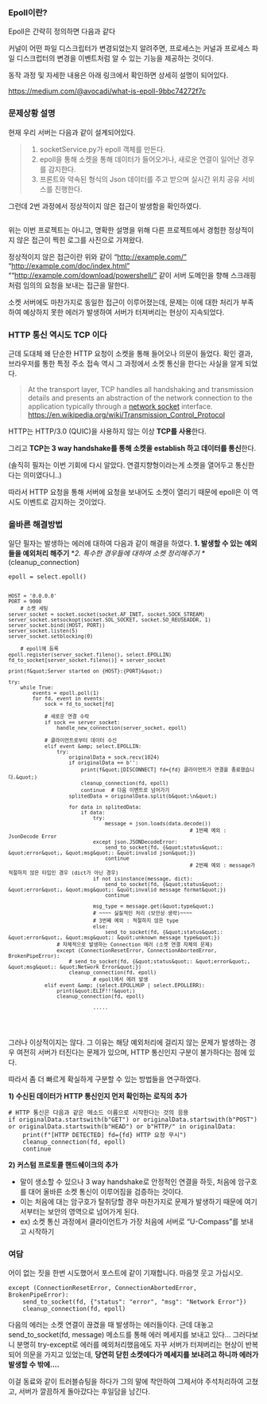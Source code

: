 <h3 id="epoll이란">Epoll이란?</h3>
<p>Epoll은 간략히 정의하면 다음과 같다</p>
<p>커널이 어떤 파일 디스크립터가 변경되었는지 알려주면, 프로세스는 커널과 프로세스 파일 디스크럽터의 변경을 이벤트처럼 알 수 있는 기능을 제공하는 것이다.</p>
<p>동작 과정 및 자세한 내용은 아래 링크에서 확인하면 상세히 설명이 되어있다.</p>
<p><a href="https://medium.com/@avocadi/what-is-epoll-9bbc74272f7c">https://medium.com/@avocadi/what-is-epoll-9bbc74272f7c</a></p>
<h3 id="문제상황-설명">문제상황 설명</h3>
<p>현재 우리 서버는 다음과 같이 설계되어있다.</p>
<blockquote>
<ol>
<li>socketService.py가 epoll 객체를 만든다.</li>
<li>epoll을 통해 소켓을 통해 데이터가 들어오거나, 새로운 연결이 일어난 경우를 감지한다.</li>
<li>프론트와 약속된 형식의 Json 데이터를 주고 받으며 실시간 위치 공유 서비스를 진행한다.</li>
</ol>
</blockquote>
<p>그런데 2번 과정에서 정상적이지 않은 접근이 발생함을 확인하였다.</p>
<p><img alt="" src="https://velog.velcdn.com/images/ysj7191/post/63918178-c8e4-4b6e-8f3b-882b0ff982da/image.png" /></p>
<p>위는 이번 프로젝트는 아니고, 명확한 설명을 위해 다른 프로젝트에서 경험한 정상적이지 않은 접근이 찍힌 로그를 사진으로 가져왔다. </p>
<p>정상적이지 않은 접근이란 위와 같이 “<a href="http://example.com/%E2%80%9D">http://example.com/”</a> “<a href="http://example.com/doc/index.html%E2%80%9D">http://example.com/doc/index.html”</a> ““<a href="http://example.com/download/powershell/%E2%80%9D">http://example.com/download/powershell/”</a> 같이 서버 도메인을 향해 스크래핑처럼 임의의 요청을 보내는 접근을 말한다.</p>
<p>소켓 서버에도 마찬가지로 동일한 접근이 이루어졌는데, 문제는 이에 대한 처리가 부족하여 예상하지 못한 에러가 발생하여 서버가 터져버리는 현상이 지속되었다.</p>
<h3 id="http-통신-역시도-tcp-이다">HTTP 통신 역시도 TCP 이다</h3>
<p>근데 도대체 왜 단순한 HTTP 요청이 소켓을 통해 들어오나 의문이 들었다. 확인 결과, 브라우저를 통한 특정 주소 접속 역시 그 과정에서 소켓 통신을 한다는 사실을 알게 되었다.</p>
<blockquote>
<p>At the transport layer, TCP handles all handshaking and transmission details and presents an abstraction of the network connection to the application typically through a <a href="https://en.wikipedia.org/wiki/Network_socket">network socket</a> interface.
<br /><a href="https://en.wikipedia.org/wiki/Transmission_Control_Protocol">https://en.wikipedia.org/wiki/Transmission_Control_Protocol</a></p>
</blockquote>
<p>HTTP는 HTTP/3.0 (QUIC)을 사용하지 않는 이상 <strong>TCP를 사용</strong>한다.</p>
<p>그리고 <strong>TCP는 3 way handshake를 통해 소켓을 establish 하고 데이터를 통신</strong>한다. </p>
<p>(솔직히 필자는 이번 기회에 다시 알았다. 연결지향형이라는게 소켓을 열어두고 통신한다는 의미였다니..)</p>
<p>따라서 HTTP 요청을 통해 서버에 요청을 보내어도 소켓이 열리기 때문에 epoll은 이 역시도 이벤트로 감지하는 것이었다.</p>
<h3 id="올바른-해결방법">올바른 해결방법</h3>
<p>일단 필자는 발생하는 에러에 대하여 다음과 같이 해결을 하였다.
<strong>1. 발생할 수 있는 예외들을 예외처리 해주기</strong>
*<em>2. 특수한 경우들에 대하여 소켓 정리해주기 *</em>(cleanup_connection)</p>
<pre><code class="language-python">epoll = select.epoll()

    HOST = '0.0.0.0'
    PORT = 9000
        # 소켓 세팅
    server_socket = socket.socket(socket.AF_INET, socket.SOCK_STREAM)
    server_socket.setsockopt(socket.SOL_SOCKET, socket.SO_REUSEADDR, 1)
    server_socket.bind((HOST, PORT))
    server_socket.listen(5)
    server_socket.setblocking(0)

        # epoll에 등록
    epoll.register(server_socket.fileno(), select.EPOLLIN)
    fd_to_socket[server_socket.fileno()] = server_socket

    print(f&quot;Server started on {HOST}:{PORT}&quot;)

    try:
        while True:
            events = epoll.poll(1)
            for fd, event in events:
                sock = fd_to_socket[fd]

                # 새로운 연결 수락
                if sock == server_socket:
                    handle_new_connection(server_socket, epoll)

                # 클라이언트로부터 데이터 수신
                elif event &amp; select.EPOLLIN:
                    try:
                        originalData = sock.recv(1024)
                        if originalData == b'':
                            print(f&quot;[DISCONNECT] fd={fd} 클라이언트가 연결을 종료했습니다.&quot;)
                            cleanup_connection(fd, epoll)
                            continue  # 다음 이벤트로 넘어가기
                        splitedData = originalData.split(b&quot;\n&quot;)

                        for data in splitedData:
                            if data:
                                try:
                                    message = json.loads(data.decode())
                                                                # 1번째 예외 : JsonDecode Error    
                                except json.JSONDecodeError:
                                    send_to_socket(fd, {&quot;status&quot;: &quot;error&quot;, &quot;msg&quot;: &quot;invalid json&quot;})
                                    continue
                                                                # 2번째 예외 : message가 적절하지 않은 타입인 경우 (dict가 아닌 경우)
                                if not isinstance(message, dict):
                                    send_to_socket(fd, {&quot;status&quot;: &quot;error&quot;, &quot;msg&quot;: &quot;invalid message format&quot;})
                                    continue

                                msg_type = message.get(&quot;type&quot;)
                                # ~~~~ 실질적인 처리 (보안상 생략)~~~~ 
                                # 3번째 예외 : 적절하지 않은 type
                                else:
                                    send_to_socket(fd, {&quot;status&quot;: &quot;error&quot;, &quot;msg&quot;: &quot;unknown message type&quot;})
                    # 자체적으로 발생하는 Connection 에러 (소켓 연결 자체의 문제)
                    except (ConnectionResetError, ConnectionAbortedError, BrokenPipeError):
                        # send_to_socket(fd, {&quot;status&quot;: &quot;error&quot;, &quot;msg&quot;: &quot;Network Error&quot;})
                        cleanup_connection(fd, epoll)
                                # epoll에서 에러 발생
                elif event &amp; (select.EPOLLHUP | select.EPOLLERR):
                    print(&quot;ELIF!!!&quot;)
                    cleanup_connection(fd, epoll)

                                .....
</code></pre>
<p>그러나 이상적이지는 않다. 그 이유는 해당 예외처리에 걸리지 않는 문제가 발생하는 경우 여전히 서버가 터진다는 문제가 있으며, HTTP 통신인지 구분이 불가하다는 점에 있다.</p>
<p>따라서 좀 더 빠르게 확실하게 구분할 수 있는 방법들을 연구하였다.</p>
<p><strong>1) 수신된 데이터가 HTTP 통신인지 먼저 확인하는 로직의 추가</strong></p>
<pre><code class="language-python"># HTTP 통신은 다음과 같은 메소드 이름으로 시작한다는 것의 응용
if originalData.startswith(b&quot;GET&quot;) or originalData.startswith(b&quot;POST&quot;) or originalData.startswith(b&quot;HEAD&quot;) or b&quot;HTTP/&quot; in originalData:
    print(f&quot;[HTTP DETECTED] fd={fd} HTTP 요청 무시&quot;)
    cleanup_connection(fd, epoll)
    continue
</code></pre>
<p><strong>2) 커스텀 프로토콜 핸드쉐이크의 추가</strong></p>
<ul>
<li>말이 생소할 수 있으나 3 way handshake로 안정적인 연결을 하듯, 처음에 암구호를 대어 올바른 소켓 통신이 이루어짐을 검증하는 것이다.</li>
<li>이는 처음에 대는 암구호가 탈취당할 경우 마찬가지로 문제가 발생하기 때문에 여기서부터는 보안의 영역으로 넘어가게 된다.</li>
<li>ex) 소켓 통신 과정에서 클라이언트가 가장 처음에 서버로 “U-Compass”를 보내고 시작하기</li>
</ul>
<h3 id="여담">여담</h3>
<p>어이 없는 짓을 한번 시도했어서 포스트에 같이 기재합니다. 마음껏 웃고 가십시오.</p>
<pre><code class="language-python">except (ConnectionResetError, ConnectionAbortedError, BrokenPipeError):
    send_to_socket(fd, {&quot;status&quot;: &quot;error&quot;, &quot;msg&quot;: &quot;Network Error&quot;})
    cleanup_connection(fd, epoll)</code></pre>
<p>다음의 에러는 소켓 연결이 끊겼을 때 발생하는 에러들이다.
근데 대놓고 send_to_socket(fd, message) 메소드를 통해 에러 메세지를 보내고 있다...
그러다보니 분명히 try-except로 에러를 예외처리했음에도 자꾸 서버가 터져버리는 현상이 반복되어 의문을 가지고 있었는데, <strong>당연히 닫힌 소켓에다가 메세지를 보내려고 하니까 에러가 발생할 수 밖에....</strong></p>
<p>이걸 동료와 같이  트러블슈팅을 하다가 그의 말에 착안하여 그제서야 주석처리하여 고쳤고, 서버가 깔끔하게 돌아갔다는 후일담을 남긴다.</p>